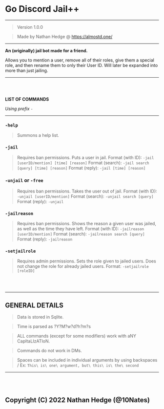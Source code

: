 # Go Discord Jail++

----------------------------------

> Version 1.0.0

> Made by Nathan Hedge @ https://almostd.one/

----------------------------------

__An (originally) jail bot made for a friend.__

Allows you to mention a user, remove all of their roles, give them a special role, and then rename them to only their User ID. Will later be expanded into more than just jailing.

----------------------------------

<br>
<br>

__LIST OF COMMANDS__

*Using prefix `-`*

---
### `-help`
> Summons a help list.
 
### `-jail`
> Requires ban permissions. Puts a user in jail.
> Format (with ID): `-jail [userID/mention] [time] [reason]`
> Format (search): `-jail search [query] [time] [reason]`
> Format (reply): `-jail [time] [reason]`
 
### `-unjail` or `-free`
> Requires ban permissions. Takes the user out of jail.
> Format (with ID): `-unjail [userID/mention]`
> Format (search): `-unjail search [query]`
> Format (reply): `-unjail`

### `-jailreason`
> Requires ban permissions. Shows the reason a given user was jailed, as well as the time they have left.
> Format (with ID): `-jailreason [userID/mention]`
> Format (search): `-jailreason search [query]`
> Format (reply): `-jailreason`

### `-setjailrole`
> Requires admin permissions. Sets the role given to jailed users. Does not change the role for already jailed users.
> Format: `-setjailrole [roleID]`

<br>
<br>

----------------------------------

__GENERAL DETAILS__
---
> Data is stored in Sqlite.

> Time is parsed as ?Y?M?w?d?h?m?s

> ALL commands (except for some modifiers) work with aNY CapItaLIzATIoN.

> Commands do not work in DMs.

> Spaces can be included in individual arguments by using backspaces / Ex: `This\ is\ one\ argument, but\ this\ is\ the\ second`

----------------------------------

<br>
<br>

## Copyright (C) 2022 Nathan Hedge (@10Nates)